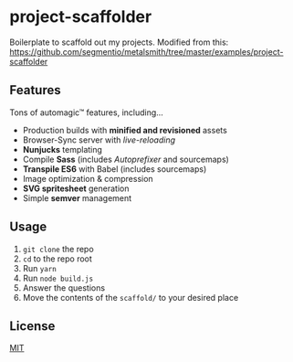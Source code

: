 # project-scaffolder

Boilerplate to scaffold out my projects. Modified from this: https://github.com/segmentio/metalsmith/tree/master/examples/project-scaffolder

## Features

Tons of automagic&trade; features, including&hellip;

- Production builds with **minified and revisioned** assets
- Browser-Sync server with _live-reloading_
- **Nunjucks** templating
- Compile **Sass** (includes _Autoprefixer_ and sourcemaps)
- **Transpile ES6** with Babel (includes sourcemaps)
- Image optimization & compression
- **SVG spritesheet** generation
- Simple **semver** management

## Usage

1. `git clone` the repo
2. `cd` to the repo root
3. Run `yarn`
4. Run `node build.js`
5. Answer the questions
6. Move the contents of the `scaffold/` to your desired place

## License

[MIT](/LICENSE)
